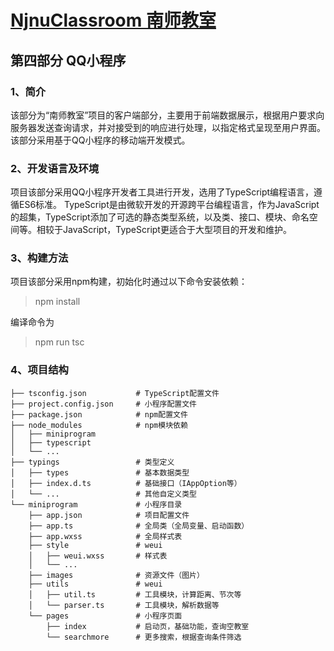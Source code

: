 # [NjnuClassroom 南师教室](../README.md)
## 第四部分 QQ小程序


### 1、简介
该部分为“南师教室”项目的客户端部分，主要用于前端数据展示，根据用户要求向服务器发送查询请求，并对接受到的响应进行处理，以指定格式呈现至用户界面。
该部分采用基于QQ小程序的移动端开发模式。


### 2、开发语言及环境
项目该部分采用QQ小程序开发者工具进行开发，选用了TypeScript编程语言，遵循ES6标准。
TypeScript是由微软开发的开源跨平台编程语言，作为JavaScript的超集，TypeScript添加了可选的静态类型系统，以及类、接口、模块、命名空间等。相较于JavaScript，TypeScript更适合于大型项目的开发和维护。


### 3、构建方法
项目该部分采用npm构建，初始化时通过以下命令安装依赖：
> npm install

编译命令为
> npm run tsc


### 4、项目结构
```
├── tsconfig.json           # TypeScript配置文件
├── project.config.json     # 小程序配置文件
├── package.json            # npm配置文件
├── node_modules            # npm模块依赖
│   ├── miniprogram
│   ├── typescript
│   └── ...
├── typings                 # 类型定义
│   ├── types               # 基本数据类型
│   ├── index.d.ts          # 基础接口（IAppOption等）
│   └── ...                 # 其他自定义类型
└── miniprogram             # 小程序目录
    ├── app.json            # 项目配置文件
    ├── app.ts              # 全局类（全局变量、启动函数）
    ├── app.wxss            # 全局样式表
    ├── style               # weui
    │   ├── weui.wxss       # 样式表
    │   └── ...
    ├── images              # 资源文件（图片）
    ├── utils               # weui
    │   ├── util.ts         # 工具模块，计算距离、节次等
    │   └── parser.ts       # 工具模块，解析数据等
    └── pages               # 小程序页面
        ├── index           # 启动页，基础功能，查询空教室
        └── searchmore      # 更多搜索，根据查询条件筛选
```
